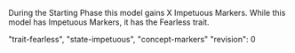 During the Starting Phase this model gains X Impetuous Markers.
While this model has Impetuous Markers, it has the Fearless trait.

"trait-fearless", "state-impetuous", "concept-markers"
"revision": 0